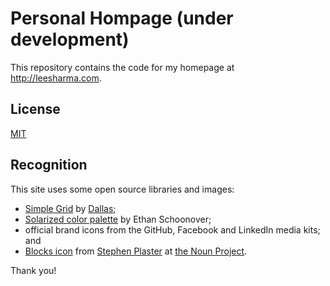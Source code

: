 # Personal Hompage (under development)
This repository contains the code for my homepage at http://leesharma.com.

## License

[MIT](http://opensource.org/licenses/MIT)

## Recognition

This site uses some open source libraries and images: 
- [Simple Grid](http://thisisdallas.github.io/Simple-Grid/) by [Dallas](https://github.com/ThisIsDallas); 
- [Solarized color palette](http://ethanschoonover.com/solarized) by Ethan Schoonover; 
- official brand icons from the GitHub, Facebook and LinkedIn media kits; and
- [Blocks icon](https://thenounproject.com/term/build/83813/) from [Stephen Plaster](https://thenounproject.com/Stephen_Plaster/) at [the Noun Project](https://thenounproject.com/).

Thank you!
